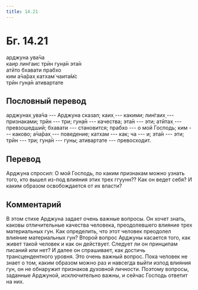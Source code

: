 ```yaml
---
title: 14.21
---
```


# Бг. 14.21
арджуна ува̄ча<br/>
каир лин̇гаис трӣн гун̣а̄н эта̄н<br/>
атӣто бхавати прабхо<br/>
ким а̄ча̄рах̣ катхам̇ чаита̄м̇с<br/>
трӣн гун̣а̄н ативартате
## Пословный перевод

арджунах̣ ува̄ча --- Арджуна сказал; каих̣ --- какими; лин̇гаих̣ ---
признаками; трӣн --- три; гун̣а̄н --- качества; эта̄н --- эти; атӣтах̣ ---
превзошедший; бхавати --- становится; прабхо --- о мой Господь; ким ---
каково; а̄ча̄рах̣ --- поведение; катхам --- как; ча --- и; эта̄н --- эти;
трӣн --- три; гун̣а̄н --- гуны; ативартате --- превосходит.

## Перевод

Арджуна спросил: О мой Господь, по каким признакам можно узнать того,
кто вышел из-под влияния этих трех ггуунн?? Как он ведет себя? И каким
образом освобождается от их власти?

## Комментарий

В этом стихе Арджуна задает очень важные вопросы. Он хочет знать, каковы
отличительные качества человека, преодолевшего влияние трех материальных
гун. Как определить, что этот человек преодолел влияние материальных
гун? Второй вопрос Арджуны касается того, как живет такой человек и как
он действует. Следует ли он принципам писаний или нет? И далее он
спрашивает, как достичь трансцендентного уровня. Это очень важный
вопрос. Пока человек не знает о том, каким образом можно раз и навсегда
выйти изпод влияния гун, он не обнаружит признаков духовной личности.
Поэтому вопросы, заданные Арджуной, исключительно важны, и сейчас
Господь ответит на них.

